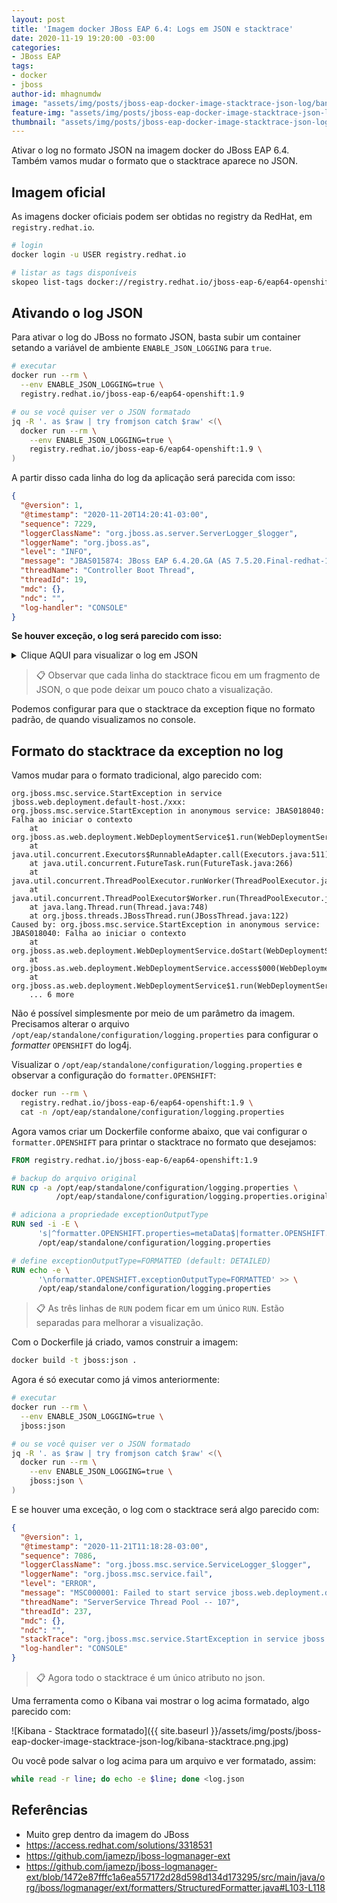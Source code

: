 ```yaml
---
layout: post
title: 'Imagem docker JBoss EAP 6.4: Logs em JSON e stacktrace'
date: 2020-11-19 19:20:00 -03:00
categories:
- JBoss EAP
tags:
- docker
- jboss
author-id: mhagnumdw
image: "assets/img/posts/jboss-eap-docker-image-stacktrace-json-log/banner.png"
feature-img: "assets/img/posts/jboss-eap-docker-image-stacktrace-json-log/banner.png"
thumbnail: "assets/img/posts/jboss-eap-docker-image-stacktrace-json-log/banner.png"
---
```


Ativar o log no formato JSON na imagem docker do JBoss EAP 6.4. Também vamos mudar o formato que o stacktrace aparece no JSON.

<!--more-->

## Imagem oficial

As imagens docker oficiais podem ser obtidas no registry da RedHat, em `registry.redhat.io`.

```bash
# login
docker login -u USER registry.redhat.io

# listar as tags disponíveis
skopeo list-tags docker://registry.redhat.io/jboss-eap-6/eap64-openshift
```

## Ativando o log JSON

Para ativar o log do JBoss no formato JSON, basta subir um container setando a variável de ambiente `ENABLE_JSON_LOGGING` para `true`.

```bash
# executar
docker run --rm \
  --env ENABLE_JSON_LOGGING=true \
  registry.redhat.io/jboss-eap-6/eap64-openshift:1.9

# ou se você quiser ver o JSON formatado
jq -R '. as $raw | try fromjson catch $raw' <(\
  docker run --rm \
    --env ENABLE_JSON_LOGGING=true \
    registry.redhat.io/jboss-eap-6/eap64-openshift:1.9 \
)
```

A partir disso cada linha do log da aplicação será parecida com isso:

```json
{
  "@version": 1,
  "@timestamp": "2020-11-20T14:20:41-03:00",
  "sequence": 7229,
  "loggerClassName": "org.jboss.as.server.ServerLogger_$logger",
  "loggerName": "org.jboss.as",
  "level": "INFO",
  "message": "JBAS015874: JBoss EAP 6.4.20.GA (AS 7.5.20.Final-redhat-1) iniciado em 65151ms - Iniciado 16089 de serviços 16123 (os serviços 121 são lazy, passivos ou em demanda)",
  "threadName": "Controller Boot Thread",
  "threadId": 19,
  "mdc": {},
  "ndc": "",
  "log-handler": "CONSOLE"
}
```

**Se houver exceção, o log será parecido com isso:**

<details>
  <summary>Clique AQUI para visualizar o log em JSON</summary>
<!-- Não mudar o bloco de código para ```json , pois a formatação
dentro do details+summary só funcionou com o bloco de código do Jekyll -->
{% highlight json %}
{
  "@version": 1,
  "@timestamp": "2020-11-20T16:24:35-03:00",
  "sequence": 4998,
  "loggerClassName": "org.jboss.jca.core.CoreLogger_$logger",
  "loggerName": "org.jboss.jca.core.connectionmanager.pool.strategy.OnePool",
  "level": "WARN",
  "message": "IJ000604: Throwable while attempting to get a new connection: null",
  "threadName": "ServerService Thread Pool -- 62",
  "threadId": 126,
  "mdc": {},
  "ndc": "",
  "exception": {
    "refId": 1,
    "exceptionType": "javax.resource.ResourceException",
    "message": "Could not create connection",
    "frames": [
      {
        "class": "org.jboss.jca.adapters.jdbc.local.LocalManagedConnectionFactory",
        "method": "getLocalManagedConnection",
        "line": 351
      },
      {
        "class": "org.jboss.jca.adapters.jdbc.local.LocalManagedConnectionFactory",
        "method": "createManagedConnection",
        "line": 299
      },
      {
        "class": "org.jboss.jca.core.connectionmanager.pool.mcp.SemaphoreArrayListManagedConnectionPool",
        "method": "createConnectionEventListener",
        "line": 874
      },
      {
        "class": "org.jboss.jca.core.connectionmanager.pool.mcp.SemaphoreArrayListManagedConnectionPool",
        "method": "getConnection",
        "line": 416
      },
      {
        "class": "org.jboss.jca.core.connectionmanager.pool.AbstractPool",
        "method": "getSimpleConnection",
        "line": 479
      },
      {
        "class": "org.jboss.jca.core.connectionmanager.pool.AbstractPool",
        "method": "getConnection",
        "line": 451
      },
      {
        "class": "org.jboss.jca.core.connectionmanager.AbstractConnectionManager",
        "method": "getManagedConnection",
        "line": 344
      },
      {
        "class": "org.jboss.jca.core.connectionmanager.tx.TxConnectionManagerImpl",
        "method": "getManagedConnection",
        "line": 367
      },
      {
        "class": "org.jboss.jca.core.connectionmanager.AbstractConnectionManager",
        "method": "allocateConnection",
        "line": 499
      },
      {
        "class": "org.jboss.jca.adapters.jdbc.WrapperDataSource",
        "method": "getConnection",
        "line": 143
      },
      {
        "class": "org.jboss.as.connector.subsystems.datasources.WildFlyDataSource",
        "method": "getConnection",
        "line": 69
      },
      {
        "class": "org.hibernate.ejb.connection.InjectedDataSourceConnectionProvider",
        "method": "getConnection",
        "line": 71
      },
      {
        "class": "org.hibernate.cfg.SettingsFactory",
        "method": "buildSettings",
        "line": 113
      },
      {
        "class": "org.hibernate.cfg.Configuration",
        "method": "buildSettingsInternal",
        "line": 2863
      },
      {
        "class": "org.hibernate.cfg.Configuration",
        "method": "buildSettings",
        "line": 2859
      },
      {
        "class": "org.hibernate.cfg.Configuration",
        "method": "buildSessionFactory",
        "line": 1870
      },
      {
        "class": "org.hibernate.ejb.Ejb3Configuration",
        "method": "buildEntityManagerFactory",
        "line": 906
      },
      {
        "class": "org.hibernate.ejb.HibernatePersistence",
        "method": "createContainerEntityManagerFactory",
        "line": 74
      },
      {
        "class": "org.jboss.as.jpa.service.PersistenceUnitServiceImpl",
        "method": "createContainerEntityManagerFactory",
        "line": 226
      },
      {
        "class": "org.jboss.as.jpa.service.PersistenceUnitServiceImpl",
        "method": "access$700",
        "line": 59
      },
      {
        "class": "org.jboss.as.jpa.service.PersistenceUnitServiceImpl$1",
        "method": "run",
        "line": 107
      },
      {
        "class": "java.util.concurrent.ThreadPoolExecutor",
        "method": "runWorker",
        "line": 1149
      },
      {
        "class": "java.util.concurrent.ThreadPoolExecutor$Worker",
        "method": "run",
        "line": 624
      },
      {
        "class": "java.lang.Thread",
        "method": "run",
        "line": 748
      },
      {
        "class": "org.jboss.threads.JBossThread",
        "method": "run",
        "line": 122
      }
    ],
    "causedBy": {
      "exception": {
        "refId": 2,
        "exceptionType": "java.sql.SQLException",
        "message": "ORA-01017: invalid username/password; logon denied\n",
        "frames": [
          {
            "class": "oracle.jdbc.driver.T4CTTIoer11",
            "method": "processError",
            "line": 494
          },
          {
            "class": "oracle.jdbc.driver.T4CTTIoer11",
            "method": "processError",
            "line": 441
          },
          {
            "class": "oracle.jdbc.driver.T4CTTIoer11",
            "method": "processError",
            "line": 436
          },
          {
            "class": "oracle.jdbc.driver.T4CTTIfun",
            "method": "processError",
            "line": 1061
          },
          {
            "class": "oracle.jdbc.driver.T4CTTIoauthenticate",
            "method": "processError",
            "line": 550
          },
          {
            "class": "oracle.jdbc.driver.T4CTTIfun",
            "method": "receive",
            "line": 623
          },
          {
            "class": "oracle.jdbc.driver.T4CTTIfun",
            "method": "doRPC",
            "line": 252
          },
          {
            "class": "oracle.jdbc.driver.T4CTTIoauthenticate",
            "method": "doOAUTH",
            "line": 499
          },
          {
            "class": "oracle.jdbc.driver.T4CTTIoauthenticate",
            "method": "doOAUTH",
            "line": 1279
          },
          {
            "class": "oracle.jdbc.driver.T4CConnection",
            "method": "logon",
            "line": 663
          },
          {
            "class": "oracle.jdbc.driver.PhysicalConnection",
            "method": "connect",
            "line": 688
          },
          {
            "class": "oracle.jdbc.driver.T4CDriverExtension",
            "method": "getConnection",
            "line": 39
          },
          {
            "class": "oracle.jdbc.driver.OracleDriver",
            "method": "connect",
            "line": 691
          },
          {
            "class": "org.jboss.jca.adapters.jdbc.local.LocalManagedConnectionFactory",
            "method": "getLocalManagedConnection",
            "line": 323
          },
          {
            "class": "org.jboss.jca.adapters.jdbc.local.LocalManagedConnectionFactory",
            "method": "createManagedConnection",
            "line": 299
          },
          {
            "class": "org.jboss.jca.core.connectionmanager.pool.mcp.SemaphoreArrayListManagedConnectionPool",
            "method": "createConnectionEventListener",
            "line": 874
          },
          {
            "class": "org.jboss.jca.core.connectionmanager.pool.mcp.SemaphoreArrayListManagedConnectionPool",
            "method": "getConnection",
            "line": 416
          },
          {
            "class": "org.jboss.jca.core.connectionmanager.pool.AbstractPool",
            "method": "getSimpleConnection",
            "line": 479
          },
          {
            "class": "org.jboss.jca.core.connectionmanager.pool.AbstractPool",
            "method": "getConnection",
            "line": 451
          },
          {
            "class": "org.jboss.jca.core.connectionmanager.AbstractConnectionManager",
            "method": "getManagedConnection",
            "line": 344
          },
          {
            "class": "org.jboss.jca.core.connectionmanager.tx.TxConnectionManagerImpl",
            "method": "getManagedConnection",
            "line": 367
          },
          {
            "class": "org.jboss.jca.core.connectionmanager.AbstractConnectionManager",
            "method": "allocateConnection",
            "line": 499
          },
          {
            "class": "org.jboss.jca.adapters.jdbc.WrapperDataSource",
            "method": "getConnection",
            "line": 143
          },
          {
            "class": "org.jboss.as.connector.subsystems.datasources.WildFlyDataSource",
            "method": "getConnection",
            "line": 69
          },
          {
            "class": "org.hibernate.ejb.connection.InjectedDataSourceConnectionProvider",
            "method": "getConnection",
            "line": 71
          },
          {
            "class": "org.hibernate.cfg.SettingsFactory",
            "method": "buildSettings",
            "line": 113
          },
          {
            "class": "org.hibernate.cfg.Configuration",
            "method": "buildSettingsInternal",
            "line": 2863
          },
          {
            "class": "org.hibernate.cfg.Configuration",
            "method": "buildSettings",
            "line": 2859
          },
          {
            "class": "org.hibernate.cfg.Configuration",
            "method": "buildSessionFactory",
            "line": 1870
          },
          {
            "class": "org.hibernate.ejb.Ejb3Configuration",
            "method": "buildEntityManagerFactory",
            "line": 906
          },
          {
            "class": "org.hibernate.ejb.HibernatePersistence",
            "method": "createContainerEntityManagerFactory",
            "line": 74
          },
          {
            "class": "org.jboss.as.jpa.service.PersistenceUnitServiceImpl",
            "method": "createContainerEntityManagerFactory",
            "line": 226
          },
          {
            "class": "org.jboss.as.jpa.service.PersistenceUnitServiceImpl",
            "method": "access$700",
            "line": 59
          },
          {
            "class": "org.jboss.as.jpa.service.PersistenceUnitServiceImpl$1",
            "method": "run",
            "line": 107
          },
          {
            "class": "java.util.concurrent.ThreadPoolExecutor",
            "method": "runWorker",
            "line": 1149
          },
          {
            "class": "java.util.concurrent.ThreadPoolExecutor$Worker",
            "method": "run",
            "line": 624
          },
          {
            "class": "java.lang.Thread",
            "method": "run",
            "line": 748
          },
          {
            "class": "org.jboss.threads.JBossThread",
            "method": "run",
            "line": 122
          }
        ]
      }
    }
  },
  "log-handler": "CONSOLE"
}
{% endhighlight %}
</details>

> 📋 Observar que cada linha do stacktrace ficou em um fragmento de JSON, o que pode deixar um pouco chato a visualização.

Podemos configurar para que o stacktrace da exception fique no formato padrão, de quando visualizamos no console.

## Formato do stacktrace da exception no log

Vamos mudar para o formato tradicional, algo parecido com:

```text
org.jboss.msc.service.StartException in service jboss.web.deployment.default-host./xxx: org.jboss.msc.service.StartException in anonymous service: JBAS018040: Falha ao iniciar o contexto
    at org.jboss.as.web.deployment.WebDeploymentService$1.run(WebDeploymentService.java:99)
    at java.util.concurrent.Executors$RunnableAdapter.call(Executors.java:511)
    at java.util.concurrent.FutureTask.run(FutureTask.java:266)
    at java.util.concurrent.ThreadPoolExecutor.runWorker(ThreadPoolExecutor.java:1149)
    at java.util.concurrent.ThreadPoolExecutor$Worker.run(ThreadPoolExecutor.java:624)
    at java.lang.Thread.run(Thread.java:748)
    at org.jboss.threads.JBossThread.run(JBossThread.java:122)
Caused by: org.jboss.msc.service.StartException in anonymous service: JBAS018040: Falha ao iniciar o contexto
    at org.jboss.as.web.deployment.WebDeploymentService.doStart(WebDeploymentService.java:168)
    at org.jboss.as.web.deployment.WebDeploymentService.access$000(WebDeploymentService.java:61)
    at org.jboss.as.web.deployment.WebDeploymentService$1.run(WebDeploymentService.java:96)
    ... 6 more
```

Não é possível simplesmente por meio de um parâmetro da imagem. Precisamos alterar o arquivo `/opt/eap/standalone/configuration/logging.properties` para configurar o _formatter_ `OPENSHIFT` do log4j.

Visualizar o `/opt/eap/standalone/configuration/logging.properties` e observar a configuração do `formatter.OPENSHIFT`:

```bash
docker run --rm \
  registry.redhat.io/jboss-eap-6/eap64-openshift:1.9 \
  cat -n /opt/eap/standalone/configuration/logging.properties
```

Agora vamos criar um Dockerfile conforme abaixo, que vai configurar o `formatter.OPENSHIFT` para printar o stacktrace no formato que desejamos:

```dockerfile
FROM registry.redhat.io/jboss-eap-6/eap64-openshift:1.9

# backup do arquivo original
RUN cp -a /opt/eap/standalone/configuration/logging.properties \
          /opt/eap/standalone/configuration/logging.properties.original

# adiciona a propriedade exceptionOutputType
RUN sed -i -E \
      's|^formatter.OPENSHIFT.properties=metaData$|formatter.OPENSHIFT.properties=metaData,exceptionOutputType|' \
      /opt/eap/standalone/configuration/logging.properties

# define exceptionOutputType=FORMATTED (default: DETAILED)
RUN echo -e \
      '\nformatter.OPENSHIFT.exceptionOutputType=FORMATTED' >> \
      /opt/eap/standalone/configuration/logging.properties
```

> 📋 As três linhas de `RUN` podem ficar em um único `RUN`. Estão separadas para melhorar a visualização.

Com o Dockerfile já criado, vamos construir a imagem:

```bash
docker build -t jboss:json .
```

Agora é só executar como já vimos anteriormente:

```bash
# executar
docker run --rm \
  --env ENABLE_JSON_LOGGING=true \
  jboss:json

# ou se você quiser ver o JSON formatado
jq -R '. as $raw | try fromjson catch $raw' <(\
  docker run --rm \
    --env ENABLE_JSON_LOGGING=true \
    jboss:json \
)
```

E se houver uma exceção, o log com o stacktrace será algo parecido com:

```json
{
  "@version": 1,
  "@timestamp": "2020-11-21T11:18:28-03:00",
  "sequence": 7086,
  "loggerClassName": "org.jboss.msc.service.ServiceLogger_$logger",
  "loggerName": "org.jboss.msc.service.fail",
  "level": "ERROR",
  "message": "MSC000001: Failed to start service jboss.web.deployment.default-host./xxx",
  "threadName": "ServerService Thread Pool -- 107",
  "threadId": 237,
  "mdc": {},
  "ndc": "",
  "stackTrace": "org.jboss.msc.service.StartException in service jboss.web.deployment.default-host./xxx: org.jboss.msc.service.StartException in anonymous service: JBAS018040: Falha ao iniciar o contexto\n\tat org.jboss.as.web.deployment.WebDeploymentService$1.run(WebDeploymentService.java:99)\n\tat java.util.concurrent.Executors$RunnableAdapter.call(Executors.java:511)\n\tat java.util.concurrent.FutureTask.run(FutureTask.java:266)\n\tat java.util.concurrent.ThreadPoolExecutor.runWorker(ThreadPoolExecutor.java:1149)\n\tat java.util.concurrent.ThreadPoolExecutor$Worker.run(ThreadPoolExecutor.java:624)\n\tat java.lang.Thread.run(Thread.java:748)\n\tat org.jboss.threads.JBossThread.run(JBossThread.java:122)\nCaused by: org.jboss.msc.service.StartException in anonymous service: JBAS018040: Falha ao iniciar o contexto\n\tat org.jboss.as.web.deployment.WebDeploymentService.doStart(WebDeploymentService.java:168)\n\tat org.jboss.as.web.deployment.WebDeploymentService.access$000(WebDeploymentService.java:61)\n\tat org.jboss.as.web.deployment.WebDeploymentService$1.run(WebDeploymentService.java:96)\n\t... 6 more\n",
  "log-handler": "CONSOLE"
}
```

> 📋 Agora todo o stacktrace é um único atributo no json.

Uma ferramenta como o Kibana vai mostrar o log acima formatado, algo parecido com:

![Kibana - Stacktrace formatado]({{ site.baseurl }}/assets/img/posts/jboss-eap-docker-image-stacktrace-json-log/kibana-stacktrace.png.jpg)

Ou você pode salvar o log acima para um arquivo e ver formatado, assim:

```bash
while read -r line; do echo -e $line; done <log.json
```

## Referências

- Muito grep dentro da imagem do JBoss
- <https://access.redhat.com/solutions/3318531>
- <https://github.com/jamezp/jboss-logmanager-ext>
- <https://github.com/jamezp/jboss-logmanager-ext/blob/1472e87fffc1a6ea557172d28d598d134d173295/src/main/java/org/jboss/logmanager/ext/formatters/StructuredFormatter.java#L103-L118>
